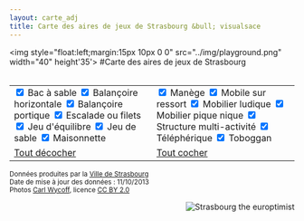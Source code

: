```yaml
---
layout: carte_adj
title: Carte des aires de jeux de Strasbourg &bull; visualsace
---
```

<img style="float:left;margin:15px 10px 0 0" src="../img/playground.png" width="40" height'35'>
#Carte des aires de jeux de Strasbourg   
<br/>

<form id="filters" name="filtres">
<!-- Utilisation d'une table pour faire du buzz -->
<table width="100%">
<tr>
<td width="50%">
<label class="checkbox checked"  for="BS">
<span class="icons"><span class="first-icon fui-checkbox-unchecked"></span><span class="second-icon fui-checkbox-checked"></span></span>
  <input type="checkbox" checked="checked" class="filter" name="filter" id="BS" value="BS" data-toggle="checkbox">
  Bac à sable
</label>
<label class="checkbox checked"  for="BH">
<span class="icons"><span class="first-icon fui-checkbox-unchecked"></span><span class="second-icon fui-checkbox-checked"></span></span>
  <input type="checkbox" checked="checked" class="filter" name="filter" id="BH" value="BH" data-toggle="checkbox">
  Balançoire horizontale
</label>
<label class="checkbox checked">
<span class="icons"><span class="first-icon fui-checkbox-unchecked"></span><span class="second-icon fui-checkbox-checked"></span></span>
  <input type="checkbox" checked="checked" class="filter" name="filter" id="BP" value="BP" data-toggle="checkbox">
  Balançoire portique
</label>
<label class="checkbox checked">
<span class="icons"><span class="first-icon fui-checkbox-unchecked"></span><span class="second-icon fui-checkbox-checked"></span></span>
  <input type="checkbox" checked="checked" class="filter" name="filter" id="EF" value="EF" data-toggle="checkbox">
  Escalade ou filets
</label>
<label class="checkbox checked">
<span class="icons"><span class="first-icon fui-checkbox-unchecked"></span><span class="second-icon fui-checkbox-checked"></span></span>
  <input type="checkbox" checked="checked" class="filter" name="filter" id="JE" value="JE" data-toggle="checkbox">
  Jeu d'équilibre
</label>
<label class="checkbox checked">
<span class="icons"><span class="first-icon fui-checkbox-unchecked"></span><span class="second-icon fui-checkbox-checked"></span></span>
  <input type="checkbox" checked="checked" class="filter" name="filter" id="JS" value="JS" data-toggle="checkbox">
  Jeu de sable
</label>
<label class="checkbox checked">
<span class="icons"><span class="first-icon fui-checkbox-unchecked"></span><span class="second-icon fui-checkbox-checked"></span></span>
  <input type="checkbox" checked="checked" class="filter" name="filter" id="MA" value="MA" data-toggle="checkbox">
  Maisonnette
</label>
</td>
<td width="50%">
<label class="checkbox checked">
<span class="icons"><span class="first-icon fui-checkbox-unchecked"></span><span class="second-icon fui-checkbox-checked"></span></span>
  <input type="checkbox" checked="checked" class="filter" name="filter" id="MN" value="MN" data-toggle="checkbox">
  Manège
</label>
<label class="checkbox checked">
<span class="icons"><span class="first-icon fui-checkbox-unchecked"></span><span class="second-icon fui-checkbox-checked"></span></span>
  <input type="checkbox" checked="checked" class="filter" name="filter" id="MSR" value="MSR" data-toggle="checkbox">
  Mobile sur ressort
</label>
<label class="checkbox checked">
<span class="icons"><span class="first-icon fui-checkbox-unchecked"></span><span class="second-icon fui-checkbox-checked"></span></span>
  <input type="checkbox" checked="checked" class="filter" name="filter" id="ML" value="ML" data-toggle="checkbox">
  Mobilier ludique
</label>
<label class="checkbox checked">
<span class="icons"><span class="first-icon fui-checkbox-unchecked"></span><span class="second-icon fui-checkbox-checked"></span></span>
  <input type="checkbox" checked="checked" class="filter" name="filter" id="MPN" value="MPN" data-toggle="checkbox">
  Mobilier pique nique
</label>
<label class="checkbox checked">
<span class="icons"><span class="first-icon fui-checkbox-unchecked"></span><span class="second-icon fui-checkbox-checked"></span></span>
  <input type="checkbox" checked="checked" class="filter" name="filter" id="SMA" value="SMA" data-toggle="checkbox">
  Structure multi-activité
</label>
<label class="checkbox checked">
<span class="icons"><span class="first-icon fui-checkbox-unchecked"></span><span class="second-icon fui-checkbox-checked"></span></span>
  <input type="checkbox" checked="checked" class="filter" name="filter" id="TE" value="TE" data-toggle="checkbox">
  Téléphérique
</label>
<label class="checkbox checked">
<span class="icons"><span class="first-icon fui-checkbox-unchecked"></span><span class="second-icon fui-checkbox-checked"></span></span>
  <input type="checkbox" checked="checked" class="filter" name="filter" id="TO" value="TO" data-toggle="checkbox">
  Toboggan
</label>	
</td>
</tr>
<tr>
<td><a onClick="javascript:checkAll('filtres', false);change(); return false;" href="#">Tout décocher</a></td>
<td><a onClick="javascript:checkAll('filtres', true);change(); return false;" href="#">Tout cocher</a></td>
</tr>
</table>
</form>

<p class="muted">
<small>
Données produites par la <a href="http://www.strasbourg.eu/web/strasbourg.eu/ma-situation/professionnel/open-data">Ville de Strasbourg</a><br/>
Date de mise à jour des données : 11/10/2013<br/>
Photos <a href="http://www.flickr.com/photos/carlwwycoff/" target="_blank">Carl Wycoff</a>, licence <a href="http://creativecommons.org/licenses/by/2.0/deed.fr" target="_blank">CC BY 2.0</a><br/>
</small>
</p>
<div style="float: right">
<img src="../img/logo-strasbourg-europtimist.png" alt="Strasbourg the europtimist">
</div>